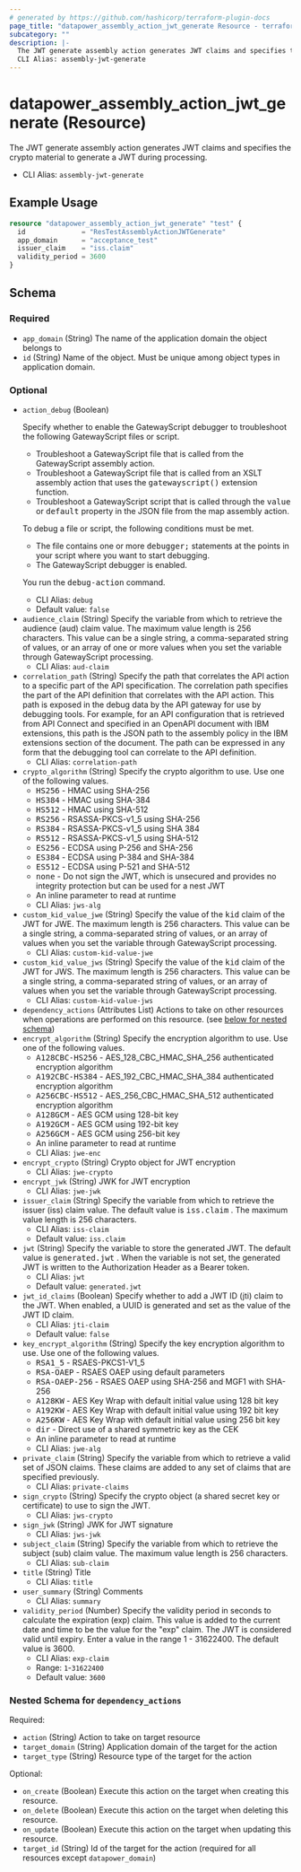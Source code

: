 ```yaml
---
# generated by https://github.com/hashicorp/terraform-plugin-docs
page_title: "datapower_assembly_action_jwt_generate Resource - terraform-provider-datapower"
subcategory: ""
description: |-
  The JWT generate assembly action generates JWT claims and specifies the crypto material to generate a JWT during processing.
  CLI Alias: assembly-jwt-generate
---
```


# datapower_assembly_action_jwt_generate (Resource)

The JWT generate assembly action generates JWT claims and specifies the crypto material to generate a JWT during processing.
  - CLI Alias: `assembly-jwt-generate`

## Example Usage

```terraform
resource "datapower_assembly_action_jwt_generate" "test" {
  id              = "ResTestAssemblyActionJWTGenerate"
  app_domain      = "acceptance_test"
  issuer_claim    = "iss.claim"
  validity_period = 3600
}
```

<!-- schema generated by tfplugindocs -->
## Schema

### Required

- `app_domain` (String) The name of the application domain the object belongs to
- `id` (String) Name of the object. Must be unique among object types in application domain.

### Optional

- `action_debug` (Boolean) <p>Specify whether to enable the GatewayScript debugger to troubleshoot the following GatewayScript files or script.</p><ul><li>Troubleshoot a GatewayScript file that is called from the GatewayScript assembly action.</li><li>Troubleshoot a GatewayScript file that is called from an XSLT assembly action that uses the <tt>gatewayscript()</tt> extension function.</li><li>Troubleshoot a GatewayScript script that is called through the <tt>value</tt> or <tt>default</tt> property in the JSON file from the map assembly action.</li></ul><p>To debug a file or script, the following conditions must be met.</p><ul><li>The file contains one or more <tt>debugger;</tt> statements at the points in your script where you want to start debugging.</li><li>The GatewayScript debugger is enabled.</li></ul><p>You run the <tt>debug-action</tt> command.</p>
  - CLI Alias: `debug`
  - Default value: `false`
- `audience_claim` (String) Specify the variable from which to retrieve the audience (aud) claim value. The maximum value length is 256 characters. This value can be a single string, a comma-separated string of values, or an array of one or more values when you set the variable through GatewayScript processing.
  - CLI Alias: `aud-claim`
- `correlation_path` (String) Specify the path that correlates the API action to a specific part of the API specification. The correlation path specifies the part of the API definition that correlates with the API action. This path is exposed in the debug data by the API gateway for use by debugging tools. For example, for an API configuration that is retrieved from API Connect and specified in an OpenAPI document with IBM extensions, this path is the JSON path to the assembly policy in the IBM extensions section of the document. The path can be expressed in any form that the debugging tool can correlate to the API definition.
  - CLI Alias: `correlation-path`
- `crypto_algorithm` (String) Specify the crypto algorithm to use. Use one of the following values. <ul><li><tt>HS256</tt> - HMAC using SHA-256</li><li><tt>HS384</tt> - HMAC using SHA-384</li><li><tt>HS512</tt> - HMAC using SHA-512</li><li><tt>RS256</tt> - RSASSA-PKCS-v1_5 using SHA-256</li><li><tt>RS384</tt> - RSASSA-PKCS-v1_5 using SHA 384</li><li><tt>RS512</tt> - RSASSA-PKCS-v1_5 using SHA-512</li><li><tt>ES256</tt> - ECDSA using P-256 and SHA-256</li><li><tt>ES384</tt> - ECDSA using P-384 and SHA-384</li><li><tt>ES512</tt> - ECDSA using P-521 and SHA-512</li><li><tt>none</tt> - Do not sign the JWT, which is unsecured and provides no integrity protection but can be used for a nest JWT</li><li>An inline parameter to read at runtime</li></ul>
  - CLI Alias: `jws-alg`
- `custom_kid_value_jwe` (String) Specify the value of the <tt>kid</tt> claim of the JWT for JWE. The maximum length is 256 characters. This value can be a single string, a comma-separated string of values, or an array of values when you set the variable through GatewayScript processing.
  - CLI Alias: `custom-kid-value-jwe`
- `custom_kid_value_jws` (String) Specify the value of the <tt>kid</tt> claim of the JWT for JWS. The maximum length is 256 characters. This value can be a single string, a comma-separated string of values, or an array of values when you set the variable through GatewayScript processing.
  - CLI Alias: `custom-kid-value-jws`
- `dependency_actions` (Attributes List) Actions to take on other resources when operations are performed on this resource. (see [below for nested schema](#nestedatt--dependency_actions))
- `encrypt_algorithm` (String) Specify the encryption algorithm to use. Use one of the following values. <ul><li><tt>A128CBC-HS256</tt> - AES_128_CBC_HMAC_SHA_256 authenticated encryption algorithm</li><li><tt>A192CBC-HS384</tt> - AES_192_CBC_HMAC_SHA_384 authenticated encryption algorithm</li><li><tt>A256CBC-HS512</tt> - AES_256_CBC_HMAC_SHA_512 authenticated encryption algorithm</li><li><tt>A128GCM</tt> - AES GCM using 128-bit key</li><li><tt>A192GCM</tt> - AES GCM using 192-bit key</li><li><tt>A256GCM</tt> - AES GCM using 256-bit key</li><li>An inline parameter to read at runtime</li></ul>
  - CLI Alias: `jwe-enc`
- `encrypt_crypto` (String) Crypto object for JWT encryption
  - CLI Alias: `jwe-crypto`
- `encrypt_jwk` (String) JWK for JWT encryption
  - CLI Alias: `jwe-jwk`
- `issuer_claim` (String) Specify the variable from which to retrieve the issuer (iss) claim value. The default value is <tt>iss.claim</tt> . The maximum value length is 256 characters.
  - CLI Alias: `iss-claim`
  - Default value: `iss.claim`
- `jwt` (String) Specify the variable to store the generated JWT. The default value is <tt>generated.jwt</tt> . When the variable is not set, the generated JWT is written to the Authorization Header as a Bearer token.
  - CLI Alias: `jwt`
  - Default value: `generated.jwt`
- `jwt_id_claims` (Boolean) Specify whether to add a JWT ID (jti) claim to the JWT. When enabled, a UUID is generated and set as the value of the JWT ID claim.
  - CLI Alias: `jti-claim`
  - Default value: `false`
- `key_encrypt_algorithm` (String) Specify the key encryption algorithm to use. Use one of the following values. <ul><li><tt>RSA1_5</tt> - RSAES-PKCS1-V1_5</li><li><tt>RSA-OAEP</tt> - RSAES OAEP using default parameters</li><li><tt>RSA-OAEP-256</tt> - RSAES OAEP using SHA-256 and MGF1 with SHA-256</li><li><tt>A128KW</tt> - AES Key Wrap with default initial value using 128 bit key</li><li><tt>A192KW</tt> - AES Key Wrap with default initial value using 192 bit key</li><li><tt>A256KW</tt> - AES Key Wrap with default initial value using 256 bit key</li><li><tt>dir</tt> - Direct use of a shared symmetric key as the CEK</li><li>An inline parameter to read at runtime</li></ul>
  - CLI Alias: `jwe-alg`
- `private_claim` (String) Specify the variable from which to retrieve a valid set of JSON claims. These claims are added to any set of claims that are specified previously.
  - CLI Alias: `private-claims`
- `sign_crypto` (String) Specify the crypto object (a shared secret key or certificate) to use to sign the JWT.
  - CLI Alias: `jws-crypto`
- `sign_jwk` (String) JWK for JWT signature
  - CLI Alias: `jws-jwk`
- `subject_claim` (String) Specify the variable from which to retrieve the subject (sub) claim value. The maximum value length is 256 characters.
  - CLI Alias: `sub-claim`
- `title` (String) Title
  - CLI Alias: `title`
- `user_summary` (String) Comments
  - CLI Alias: `summary`
- `validity_period` (Number) Specify the validity period in seconds to calculate the expiration (exp) claim. This value is added to the current date and time to be the value for the "exp" claim. The JWT is considered valid until expiry. Enter a value in the range 1 - 31622400. The default value is 3600.
  - CLI Alias: `exp-claim`
  - Range: `1`-`31622400`
  - Default value: `3600`

<a id="nestedatt--dependency_actions"></a>
### Nested Schema for `dependency_actions`

Required:

- `action` (String) Action to take on target resource
- `target_domain` (String) Application domain of the target for the action
- `target_type` (String) Resource type of the target for the action

Optional:

- `on_create` (Boolean) Execute this action on the target when creating this resource.
- `on_delete` (Boolean) Execute this action on the target when deleting this resource.
- `on_update` (Boolean) Execute this action on the target when updating this resource.
- `target_id` (String) Id of the target for the action (required for all resources except `datapower_domain`)
